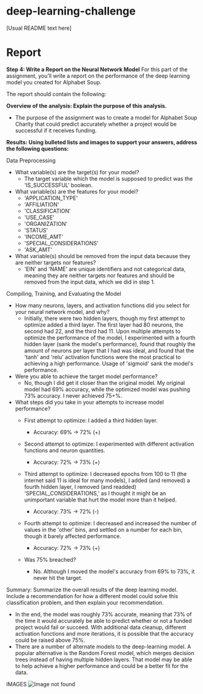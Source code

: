 # deep-learning-challenge

[Usual README text here]

# Report
**Step 4: Write a Report on the Neural Network Model**
For this part of the assignment, you’ll write a report on the performance of the deep learning model you created for Alphabet Soup.

The report should contain the following:

**Overview of the analysis: Explain the purpose of this analysis.**
* The purpose of the assignment was to create a model for Alphabet Soup Charity that could predict accurately whether a project would be successful if it receives funding.

**Results: Using bulleted lists and images to support your answers, address the following questions:**

Data Preprocessing
* What variable(s) are the target(s) for your model?
    * The target variable which the model is supposed to predict was the 'IS_SUCCESSFUL' boolean.
* What variable(s) are the features for your model?
    * 'APPLICATION_TYPE'
    * 'AFFILIATION'
    * 'CLASSIFICATION'
    * 'USE_CASE'
    * 'ORGANIZATION'
    * 'STATUS'
    * 'INCOME_AMT'
    * 'SPECIAL_CONSIDERATIONS'
    * 'ASK_AMT'
* What variable(s) should be removed from the input data because they are neither targets nor features?
    * 'EIN' and 'NAME' are unique identifiers and not categorical data, meaning they are neither targets nor features and should be removed from the input data, which we did in step 1.

Compiling, Training, and Evaluating the Model
* How many neurons, layers, and activation functions did you select for your neural network model, and why?
    * Initially, there were two hidden layers, though my first attempt to optimize added a third layer. The first layer had 80 neurons, the second had 22, and the third had 11. Upon multiple attempts to optimize the performance of the model, I experimented with a fourth hidden layer (sank the model's performance), found that roughly the amount of neurons per layer that I had was ideal, and found that the 'tanh' and 'relu' activation functions were the most practical to achieving a high performance. Usage of 'sigmoid' sank the model's performance.
* Were you able to achieve the target model performance?
    * No, though I did get it closer than the original model. My original model had 69% accuracy, while the optimized model was pushing 73% accuracy. I never achieved 75+%.
* What steps did you take in your attempts to increase model performance?
    * First attempt to optimize: I added a third hidden layer.
        * Accuracy: 69% -> 72% (+)
    * Second attempt to optimize: I experimented with different activation functions and neuron quantities.
        * Accuracy: 72% -> 73% (+)
    * Third attempt to optimize: I decreased epochs from 100 to 11 (the internet said 11 is ideal for many models), I added (and removed) a fourth hidden layer, I removed (and readded) 'SPECIAL_CONSIDERATIONS,' as I thought it might be an unimportant variable that hurt the model more than it helped.
        * Accuracy: 73% -> 72% (-)
    * Fourth attempt to optimize: I decreased and increased the number of values in the 'other' bins, and settled on a number for each bin, though it barely affected performance.
        * Accuracy: 72% -> 73% (+)

    * Was 75% breached?
        * No. Although I moved the model's accuracy from 69% to 73%, it never hit the target.

Summary: Summarize the overall results of the deep learning model. Include a recommendation for how a different model could solve this classification problem, and then explain your recommendation.
* In the end, the model was roughly 73% accurate, meaning that 73% of the time it would accurately be able to predict whether or not a funded project would fail or succeed. With additional data cleanup, different activation functions and more iterations, it is possible that the accuracy could be raised above 75%. 
* There are a number of alternate models to the deep-learning model. A popular alternative is the Random Forest model, which merges decision trees instead of having multiple hidden layers. That model may be able to help achieve a higher performance and could be a better fit for the data.

IMAGES
![Image not found](Results\nn1.jpg)
